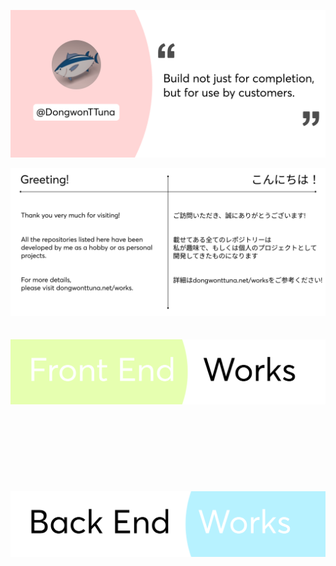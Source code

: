 ![Top Banner](img/topBanner.png)

![Greeting Banner](img/greeting.png)
<br/>
<br/>
<br/>
![Frontend Banner](img/frontendWorks.png)
<br/>
<br/>
<br/>
<br/>
<br/>
<br/>
<br/>
<br/>
<br/>
![Backend Banner](img/backendWorks.png)
<br/>
<br/>
<br/>
<br/>
<br/>
<br/>
<br/>
<br/>
<br/>